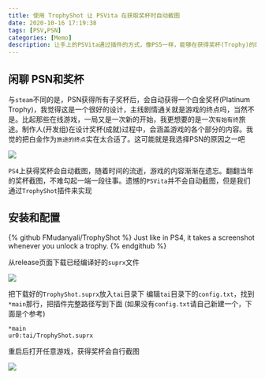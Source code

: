 ```yaml
---
title: 使用 TrophyShot 让 PSVita 在获取奖杯时自动截图
date: 2020-10-16 17:19:38
tags: [PSV,PSN]
categories: [Memo]
description: 让手上的PSVita通过插件的方式，像PS5一样，能够在获得奖杯(Trophy)的时候，自动截图并保存。
---
```


## 闲聊 PSN和奖杯

与`steam`不同的是，PSN获得所有子奖杯后，会自动获得一个白金奖杯(Platinum Trophy)，我觉得这是一个很好的设计，主线剧情通关就是游戏的终点吗，当然不是。比起那些在线游戏，一局又是一次新的开始，我更想要的是一次`有始有终`旅途。制作人(开发组)在设计奖杯(成就)过程中，会涵盖游戏的各个部分的内容。我觉的把白金作为`旅途的终点`实在太合适了。这可能就是我选择PSN的原因之一吧

![](https://ae01.alicdn.com/kf/H71da80a76d314ba991da42a73e960bfe0.jpg)

`PS4`上获得奖杯会自动截图，随着时间的流逝，游戏的内容渐渐在遗忘。翻翻当年的奖杯截图，不难勾起一端一段往事。遗憾的`PSVita`并不会自动截图，但是我们通过`TrophyShot`插件来实现

## 安装和配置

{% github FMudanyali/TrophyShot  %}
Just like in PS4, it takes a screenshot whenever you unlock a trophy.
{% endgithub %}

从release页面下载已经编译好的`suprx`文件

![](https://ae01.alicdn.com/kf/H21f673e364704891a544a95985b924e3Y.jpg)

把下载好的`TrophyShot.suprx`放入`tai`目录下
编辑`tai`目录下的`config.txt`，找到`*main`那行，把插件完整路径写到下面
(如果没有`config.txt`请自己新建一个，下面是个参考)

```text
*main
ur0:tai/TrophyShot.suprx
```

重启后打开任意游戏，获得奖杯会自行截图

![](https://ae01.alicdn.com/kf/Hc6df491f487246e3ab0cb7ffd6f45514G.jpg)

